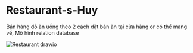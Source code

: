 # Restaurant-s-Huy
Bán hàng đồ ăn uống theo 2 cách đặt bàn ăn tại cửa hàng or có thể mang về,
Mô hình relation database 


![Restaurant drawio](https://user-images.githubusercontent.com/86525883/179327254-f1fd89a0-7599-4795-b5d8-689bebd4d24e.png)
